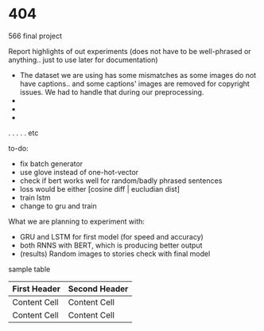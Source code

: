 # 404
566 final project




Report highlights of out experiments (does not have to be well-phrased or anything.. just to use later for documentation)

- The dataset we are using has some mismatches as some images do not have captions.. and some captions' images are removed for copyright issues. We had to handle that during our preprocessing.
- 
- 
- 
.
.
.
.
.
etc


to-do:

- fix batch generator
- use glove instead of one-hot-vector
- check if bert works well for random/badly phrased sentences
- loss would be either [cosine diff | eucludian dist]
- train lstm
- change to gru and train



What we are planning to experiment with:

- GRU and LSTM for first model (for speed and accuracy)
- both RNNS with BERT, which is producing better output
- (results) Random images to stories check with final model



sample table 

| First Header  | Second Header |
| ------------- | ------------- |
| Content Cell  | Content Cell  |
| Content Cell  | Content Cell  |                                                                                          |

